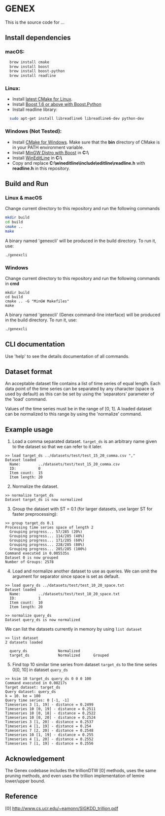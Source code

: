 # GENEX

This is the source code for ...

## Install dependencies

### macOS:

```bash
  brew install cmake
  brew install boost
  brew install boost-python
  brew install readline
```

### Linux:
- Install [latest CMake for Linux](https://cmake.org/download/).
- Install [Boost 1.6 or above with Boost.Python](http://www.boost.org/doc/libs/1_61_0/more/getting_started/unix-variants.html)
- Install readline library:
```bash
  sudo apt-get install libreadline6 libreadline6-dev python-dev
```

### Windows (Not Tested):

- Install [CMake for Windows](https://cmake.org/download/). Make sure that the **bin** directory of CMake is in your PATH environment variable.
- Install [MinGW Distro with Boost](https://nuwen.net/mingw.html) in **C:\\**
- Install [WinEditLine](https://sourceforge.net/projects/mingweditline/files/) in **C:\\**
- Copy and replace **C:\wineditline\include\editline\readline.h** with **readline.h** in this repository.

## Build and Run

### Linux & macOS
Change current directory to this repository and run the following commands
```bash
mkdir build
cd build
cmake ..
make
```

A binary named 'genexcli' will be produced in the build directory. To run it, use:
```bash
./genexcli
```

### Windows

Change current directory to this repository and run the following commands in **cmd**
```
mkdir build
cd build
cmake .. -G "MinGW Makefiles"
make
```

A binary named 'genexcli' (Genex command-line interface) will be produced in the build directory. To run it, use:
```bash
./genexcli
```

## CLI documentation

Use 'help' to see the details documentation of all commands.

## Dataset format

An acceptable dataset file contains a list of time series of equal length. Each data point of the time series can be separated by any character (space is used by default) as this can be set by using the 'separators' parameter of the 'load' command.

Values of the time series must be in the range of [0, 1]. A loaded dataset can be normalized to this range by using the 'normalize' command.

## Example usage

1. Load a comma separated dataset. `target_ds` is an arbitrary name given to the dataset so that we can refer to it later.
```
>> load target_ds ../datasets/test/test_15_20_comma.csv ","
Dataset loaded
  Name:        ../datasets/test/test_15_20_comma.csv
  ID:          0
  Item count:  15
  Item length: 20
```

2. Normalize the dataset.
```
>> normalize target_ds
Dataset target_ds is now normalized
```

3. Group the dataset with ST = 0.1 (for larger datasets, use larger ST for faster preprocessing):
```
>> group target_ds 0.1
Processing time series space of length 2
  Grouping progress... 57/285 (20%)
  Grouping progress... 114/285 (40%)
  Grouping progress... 171/285 (60%)
  Grouping progress... 228/285 (80%)
  Grouping progress... 285/285 (100%)
Command executed in 0.005535s
Dataset 0 is now grouped
Number of Groups: 2578
```

4. Load and normalize another dataset to use as queries. We can omit the argument for separator since space is set as default.
```
>> load query_ds ../datasets/test/test_10_20_space.txt
Dataset loaded
  Name:        ../datasets/test/test_10_20_space.txt
  ID:          1
  Item count:  10
  Item length: 20

>> normalize query_ds
Dataset query_ds is now normalized
```

We can list the datasets currently in memory by using `list dataset`
```
>> list dataset
2 datasets loaded

  query_ds              Normalized
  target_ds             Normalized      Grouped
```

5. Find top 10 similar time series from dataset `target_ds` to the time series 0[0, 10] in dataset `query_ds`
```
>> ksim 10 target_ds query_ds 0 0 0 100
Command executed in 0.00217s
Target dataset: target_ds
Query dataset: query_ds
k = 10. ke = 100
Query time series: 0 [-1, -1]
Timeseries 3 [1, 19] - distance = 0.2499
Timeseries 10 [0, 19] - distance = 0.2511
Timeseries 10 [0, 18] - distance = 0.2522
Timeseries 10 [0, 20] - distance = 0.2524
Timeseries 3 [1, 20] - distance = 0.2537
Timeseries 4 [1, 19] - distance = 0.254
Timeseries 7 [2, 20] - distance = 0.2548
Timeseries 10 [1, 19] - distance = 0.255
Timeseries 4 [1, 20] - distance = 0.2552
Timeseries 7 [1, 19] - distance = 0.2556
```

## Acknowledgement

The Genex codebase includes the trillionDTW [0] methods, uses the same pruning
methods, and even uses the trillion implementation of lemire lower/upper
bound.

## Reference

[0] http://www.cs.ucr.edu/~eamonn/SIGKDD_trillion.pdf
